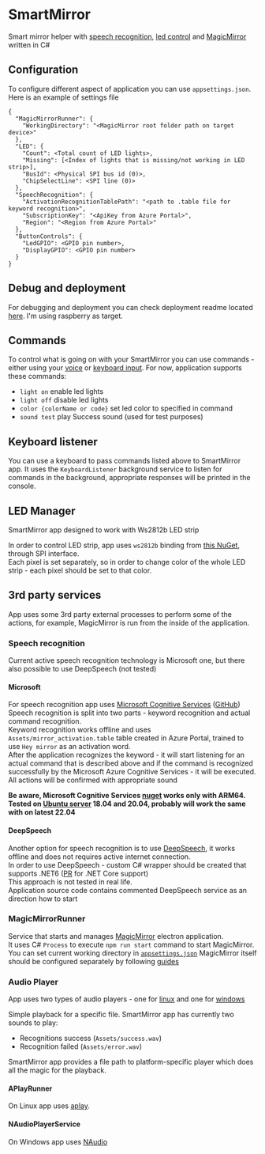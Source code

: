 # SmartMirror

Smart mirror helper with [speech recognition](#speech-recognition), [led control](#led-Manager) and [MagicMirror](#magicmirrorrunner) written in C#

## Configuration

To configure different aspect of application you can use `appsettings.json`.  
Here is an example of settings file
```
{
  "MagicMirrorRunner": {
    "WorkingDirectory": "<MagicMirror root folder path on target device>"
  },
  "LED": {
    "Count": <Total count of LED lights>,
    "Missing": [<Index of lights that is missing/not working in LED strip>],
    "BusId": <Physical SPI bus id (0)>,
    "ChipSelectLine": <SPI line (0)>
  },
  "SpeechRecognition": {
    "ActivationRecognitionTablePath": "<path to .table file for keyword recognition>",
    "SubscriptionKey": "<ApiKey from Azure Portal>",
    "Region": "<Region from Azure Portal>"
  },
  "ButtonControls": {
    "LedGPIO": <GPIO pin number>,
    "DisplayGPIO": <GPIO pin number>
  }
}
```

## Debug and deployment

For debugging and deployment you can check deployment readme located [here](scripts/raspberry_deploy_readme.md). I'm using raspberry as target.

## Commands

To control what is going on with your SmartMirror you can use commands - either using your [voice](#speech-recognition) or [keyboard input](#Keyboard-listener). For now, application supports these commands:

- `light on` enable led lights
- `light off` disable led lights
- `color {colorName or code}` set led color to specified in command
- `sound test` play Success sound (used for test purposes)

## Keyboard listener

You can use a keyboard to pass commands listed above to SmartMirror app. It uses the `KeyboardListener` background service to listen for commands in the background, appropriate responses will be printed in the console.

## LED Manager

SmartMirror app designed to work with Ws2812b LED strip

In order to control LED strip, app uses `ws2812b` binding from [this NuGet](https://www.nuget.org/packages/Iot.Device.Bindings/), through SPI interface.  
Each pixel is set separately, so in order to change color of the whole LED strip - each pixel should be set to that color.

## 3rd party services

App uses some 3rd party external processes to perform some of the actions, for example, MagicMirror is run from the inside of the application.

### Speech recognition

Current active speech recognition technology is Microsoft one, but there also possible to use DeepSpeech (not tested)

#### Microsoft

For speech recognition app uses [Microsoft Cognitive Services](https://docs.microsoft.com/en-us/azure/cognitive-services/speech-service/) ([GitHub](https://github.com/Azure-Samples/cognitive-services-speech-sdk))  
Speech recognition is split into two parts - keyword recognition and actual command recognition.  
Keyword recognition works offline and uses `Assets/mirror_activation.table` table created in Azure Portal, trained to use `Hey mirror` as an activation word.  
After the application recognizes the keyword - it will start listening for an actual command that is described above and if the command is recognized successfully by the Microsoft Azure Cognitive Services - it will be executed.  
All actions will be confirmed with appropriate sound

**Be aware, Microsoft Cognitive Services [nuget](https://www.nuget.org/packages/Microsoft.CognitiveServices.Speech) works only with ARM64. Tested on [Ubuntu server](https://ubuntu.com/download/raspberry-pi) 18.04 and 20.04, probably will work the same with on latest 22.04**

#### DeepSpeech

Another option for speech recognition is to use [DeepSpeech](https://github.com/mozilla/DeepSpeech), it works offline and does not requires active internet connection.  
In order to use DeepSpeech - custom C# wrapper should be created that supports .NET6 ([PR](https://github.com/mozilla/DeepSpeech/pull/3373) for .NET Core support)  
This approach is not tested in real life.  
Application source code contains commented DeepSpeech service as an direction how to start

### MagicMirrorRunner

Service that starts and manages [MagicMirror](https://github.com/MichMich/MagicMirror) electron application.  
It uses C# `Process` to execute `npm run start` command to start MagicMirror.   
You can set current working directory in [`appsettings.json`](#configuration)
MagicMirror itself should be configured separately by following [guides](https://docs.magicmirror.builders/)

### Audio Player

App uses two types of audio players - one for [linux](#aplayrunner) and one for [windows](#naudioplayerservice)

Simple playback for a specific file. SmartMirror app has currently two sounds to play:
- Recognitions success (`Assets/success.wav`)
- Recognition failed (`Assets/error.wav`)

SmartMirror app provides a file path to platform-specific player which does all the magic for the playback.

#### APlayRunner

On Linux app uses [aplay](http://manpages.ubuntu.com/manpages/focal/man1/aplay.1.html).

#### NAudioPlayerService

On Windows app uses [NAudio](https://github.com/naudio/NAudio)